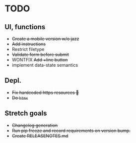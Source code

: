 # TODO

## UI, functions
- ~~Create a mobile version w/o jazz~~
- ~~Add instructions~~
- Restrict filetype
- ~~Validate form before submit~~
- WONTFIX ~~Add +line button~~ 
- implement data-state semantics

## Depl.
- ~~Fix hardcoded https resources :facepalm:~~
- ~~Do `htmx`~~ 

## Stretch goals
- ~~Changelog generation~~
- ~~Run pip freeze and record requirements on version bump.~~
- ~~Create RELEASENOTES.md~~